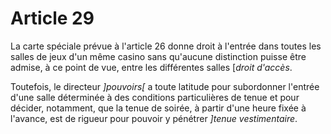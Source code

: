 # Article 29

La carte spéciale prévue à l'article 26 donne droit à l'entrée dans toutes les salles de jeux d'un même casino sans qu'aucune distinction puisse être admise, à ce point de vue, entre les différentes salles [*droit d'accès*.

Toutefois, le directeur *]pouvoirs[* a toute latitude pour subordonner l'entrée d'une salle déterminée à des conditions particulières de tenue et pour décider, notamment, que la tenue de soirée, à partir d'une heure fixée à l'avance, est de rigueur pour pouvoir y pénétrer *]tenue vestimentaire*.

